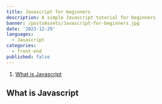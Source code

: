 ```yaml
---
title: Javascript for beginners
description: A simple Javascript tutorial for beginners
banner: /postsAssets/Javascript-for-beginners.jpg
date: '2023-12-29'
languages:
  - Javascript
categories:
  - front-end
published: false
---
```


1. [What is Javascript](#what-is-javascript)

## What is Javascript
